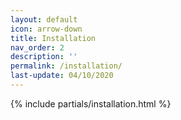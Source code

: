```yaml
---
layout: default
icon: arrow-down
title: Installation
nav_order: 2
description: ''
permalink: /installation/
last-update: 04/10/2020
---
```


{% include partials/installation.html %}